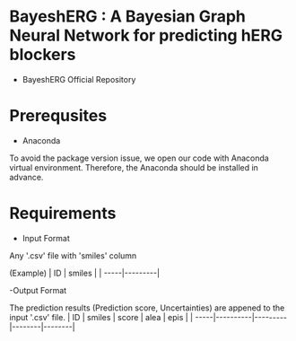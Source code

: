 # BayeshERG : A Bayesian Graph Neural Network for predicting hERG blockers
- BayeshERG Official Repository

# Prerequsites
- Anaconda

To avoid the package version issue, we open our code with Anaconda virtual environment. Therefore, the Anaconda should be installed in advance.

# Requirements
- Input Format 

Any '.csv' file with 'smiles' column

(Example)
|  ID  |  smiles |
| -----|---------|


-Output Format

The prediction results (Prediction score, Uncertainties) are appened to the input '.csv' file.
|  ID  |  smiles  |  score  |  alea  |  epis  |
| -----|----------|---------|--------|--------|



